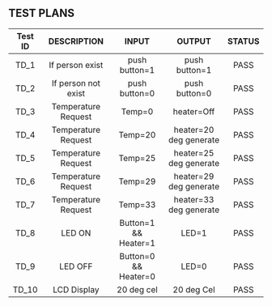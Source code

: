 ## TEST PLANS
| Test ID | DESCRIPTION | INPUT | OUTPUT | STATUS |
| :----: | :---: | :---: | :---: | :---: |
| TD_1 | If person exist | push button=1 | push button=1 | PASS |
| TD_2 | If person not exist | push button=0 | push button=0 | PASS |
| TD_3 | Temperature Request | Temp=0 | heater=Off | PASS |
| TD_4 | Temperature Request | Temp=20 | heater=20 deg generate | PASS |
| TD_5 | Temperature Request | Temp=25 | heater=25 deg generate | PASS |
| TD_6 | Temperature Request | Temp=29 | heater=29 deg generate | PASS |
| TD_7 | Temperature Request | Temp=33 | heater=33 deg generate | PASS |
| TD_8 | LED ON | Button=1 && Heater=1 | LED=1 | PASS |
| TD_9 | LED OFF |	Button=0 && Heater=0 | LED=0 | PASS |
| TD_10 | LCD Display | 20 deg cel | 20 deg Cel | PASS |